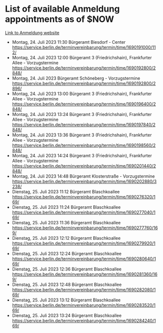 # List of available Anmeldung appointments as of $NOW
[Link to Anmeldung website](https://service.berlin.de/terminvereinbarung/termin/tag.php?termin=1&anliegen[]=120686&dienstleisterlist=122210,122217,327316,122219,327312,122227,327314,122231,327346,122243,327348,122254,122252,329742,122260,329745,122262,329748,122271,327278,122273,327274,122277,327276,330436,122280,327294,122282,327290,122284,327292,122291,327270,122285,327266,122286,327264,122296,327268,150230,329760,122297,327286,122294,327284,122312,329763,122314,329775,122304,327330,122311,327334,122309,327332,317869,122281,327352,122279,329772,122283,122276,327324,122274,327326,122267,329766,122246,327318,122251,327320,122257,327322,122208,327298,122226,327300&herkunft=http%3A%2F%2Fservice.berlin.de%2Fdienstleistung%2F120686%2F)
- Montag, 24. Juli 2023 11:30 Bürgeramt Biesdorf - Center https://service.berlin.de/terminvereinbarung/termin/time/1690191000/112/
- Montag, 24. Juli 2023 12:00 Bürgeramt 3 (Friedrichshain), Frankfurter Allee - Vorzugstermine https://service.berlin.de/terminvereinbarung/termin/time/1690192800/2848/
- Montag, 24. Juli 2023  Bürgeramt Schöneberg - Vorzugstermine https://service.berlin.de/terminvereinbarung/termin/time/1690192800/2896/
- Montag, 24. Juli 2023 13:00 Bürgeramt 3 (Friedrichshain), Frankfurter Allee - Vorzugstermine https://service.berlin.de/terminvereinbarung/termin/time/1690196400/2848/
- Montag, 24. Juli 2023 13:24 Bürgeramt 3 (Friedrichshain), Frankfurter Allee - Vorzugstermine https://service.berlin.de/terminvereinbarung/termin/time/1690197840/2848/
- Montag, 24. Juli 2023 13:36 Bürgeramt 3 (Friedrichshain), Frankfurter Allee - Vorzugstermine https://service.berlin.de/terminvereinbarung/termin/time/1690198560/2848/
- Montag, 24. Juli 2023 14:24 Bürgeramt 3 (Friedrichshain), Frankfurter Allee - Vorzugstermine https://service.berlin.de/terminvereinbarung/termin/time/1690201440/2848/
- Montag, 24. Juli 2023 14:48 Bürgeramt Klosterstraße - Vorzugstermine https://service.berlin.de/terminvereinbarung/termin/time/1690202880/3238/
- Dienstag, 25. Juli 2023 11:12 Bürgeramt Blaschkoallee https://service.berlin.de/terminvereinbarung/termin/time/1690276320/169/
- Dienstag, 25. Juli 2023 11:24 Bürgeramt Blaschkoallee https://service.berlin.de/terminvereinbarung/termin/time/1690277040/169/
- Dienstag, 25. Juli 2023 11:36 Bürgeramt Blaschkoallee https://service.berlin.de/terminvereinbarung/termin/time/1690277760/169/
- Dienstag, 25. Juli 2023 12:12 Bürgeramt Blaschkoallee https://service.berlin.de/terminvereinbarung/termin/time/1690279920/169/
- Dienstag, 25. Juli 2023 12:24 Bürgeramt Blaschkoallee https://service.berlin.de/terminvereinbarung/termin/time/1690280640/169/
- Dienstag, 25. Juli 2023 12:36 Bürgeramt Blaschkoallee https://service.berlin.de/terminvereinbarung/termin/time/1690281360/169/
- Dienstag, 25. Juli 2023 12:48 Bürgeramt Blaschkoallee https://service.berlin.de/terminvereinbarung/termin/time/1690282080/169/
- Dienstag, 25. Juli 2023 13:12 Bürgeramt Blaschkoallee https://service.berlin.de/terminvereinbarung/termin/time/1690283520/169/
- Dienstag, 25. Juli 2023 13:24 Bürgeramt Blaschkoallee https://service.berlin.de/terminvereinbarung/termin/time/1690284240/169/
